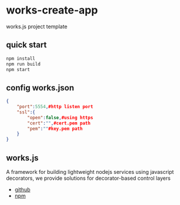 # works-create-app

works.js project template

## quick start

```bash
npm install
npm run build
npm start
```

## config works.json

```json
{
    "port":5554,#http listen port
    "ssl":{
        "open":false,#using https
        "cert":"",#cert.pem path
        "pem":""#key.pem path
    }
}
```

## works.js

A framework for building lightweight nodejs services using javascript decorators, we provide solutions for decorator-based control layers

* [github](https://github.com/gaowanlu/Cours/tree/main/works)
* [npm](https://www.npmjs.com/package/works.js)
